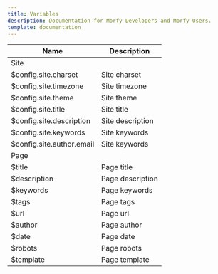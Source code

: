 ```yaml
---
title: Variables
description: Documentation for Morfy Developers and Morfy Users.
template: documentation
---
```


<table class="table">
    <thead>
        <tr><th>Name</th><th>Description</th></tr>
    </thead>
    <tbody>
        <tr><td>Site</td><td></td></tr>
        <tr><td>$config.site.charset</td><td>Site charset</td></tr>
        <tr><td>$config.site.timezone</td><td>Site timezone</td></tr>
        <tr><td>$config.site.theme</td><td>Site theme</td></tr>
        <tr><td>$config.site.title</td><td>Site title</td></tr>
        <tr><td>$config.site.description</td><td>Site description</td></tr>
        <tr><td>$config.site.keywords</td><td>Site keywords</td></tr>
        <tr><td>$config.site.author.email</td><td>Site keywords</td></tr>
        <tr><td>Page</td><td></td></tr>
        <tr><td>$title</td><td>Page title</td></tr>
        <tr><td>$description</td><td>Page description</td></tr>
        <tr><td>$keywords</td><td>Page keywords</td></tr>
        <tr><td>$tags</td><td>Page tags</td></tr>
        <tr><td>$url</td><td>Page url</td></tr>
        <tr><td>$author</td><td>Page author</td></tr>
        <tr><td>$date</td><td>Page date</td></tr>
        <tr><td>$robots</td><td>Page robots</td></tr>
        <tr><td>$template</td><td>Page template</td></tr>
    </tbody>
</table>
